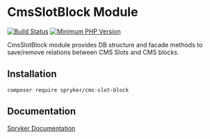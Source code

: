 # CmsSlotBlock Module
[![Build Status](https://travis-ci.org/spryker/cms-slot-block.svg)](https://travis-ci.org/spryker/cms-slot-block)
[![Minimum PHP Version](https://img.shields.io/badge/php-%3E%3D%207.3-8892BF.svg)](https://php.net/)

CmsSlotBlock module provides DB structure and facade methods to save/remove relations between CMS Slots and CMS blocks.

## Installation

```
composer require spryker/cms-slot-block
```

## Documentation

[Spryker Documentation](https://documentation.spryker.com/module_guide/overview.htm)
